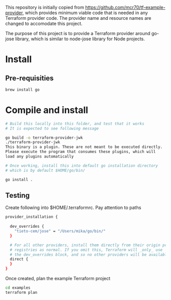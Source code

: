This repository is initially copied from https://github.com/mcr70/tf-example-provider,
which provides minimum viable code that is needed in any Terraform provider code.
The provider name and resource names are changed to accomodate this project.

The purpose of this project is to provide a Terraform provider around go-jose library,
which is similar to node-jose library for Node projects.

# Install


## Pre-requisities

```bash
brew install go
```

# Compile and install
```bash
# Build this locally into this folder, and test that it works
# It is expected to see following message

go build -o terraform-provider-jwk
./terraform-provider-jwk
This binary is a plugin. These are not meant to be executed directly.
Please execute the program that consumes these plugins, which will
load any plugins automatically

# Once working, install this into default go installation directory
# which is by default $HOME/go/bin/

go install .
```

## Testing

Create following into $HOME/.terraformrc. Pay attention to paths
```bash
provider_installation {
  
  dev_overrides {
    "tieto-cem/jose" = "/Users/mika/go/bin/"
  }

  # For all other providers, install them directly from their origin provider
  # registries as normal. If you omit this, Terraform will _only_ use
  # the dev_overrides block, and so no other providers will be available.
  direct {
  }
}
```

Once created, plan the example Terraform project
```bash
cd examples
terraform plan
```

